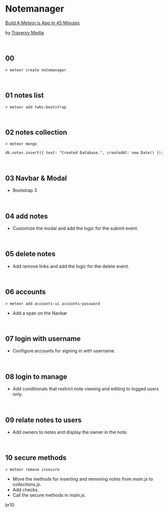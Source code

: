 # Notemanager
[Build A Meteor.js App In 45 Minutes](https://www.youtube.com/watch?v=9494-2E4riQ)

by [Traversy Media](https://www.youtube.com/channel/UC29ju8bIPH5as8OGnQzwJyA)

&nbsp;
## 00

```
> meteor create notemanager
```



&nbsp;
## 01 notes list

```
> meteor add twbs:bootstrap
```

&nbsp;
## 02 notes collection

```
> meteor mongo
```
```
db.notes.insert({ text: "Created Database.", createdAt: new Date() });
```

&nbsp;
## 03 Navbar & Modal

* Bootstrap 3

&nbsp;
## 04 add notes

* Customize the modal and add the logic for the submit event.


&nbsp;
## 05 delete notes

* Add remove links and add the logic for the delete event.


&nbsp;
## 06 accounts

```
> meteor add accounts-ui accounts-password
```

* Add a span on the Navbar


&nbsp;
## 07 login with username

* Configure accounts for signing in with username.

&nbsp;
## 08 login to manage

* Add conditionals that restrict note viewing and editing to logged users only.


&nbsp;
## 09 relate notes to users

* Add owners to notes and display the owner in the note.


&nbsp;
## 10 secure methods

```
> meteor remove insecure
```

* Move the methods for inserting and removing notes from *main.js* to *collections.js*.
* Add checks.
* Call the secure methods in *main.js*.

br10
